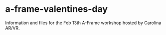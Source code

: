 # a-frame-valentines-day
Information and files for the Feb 13th A-Frame workshop hosted by Carolina AR/VR.
